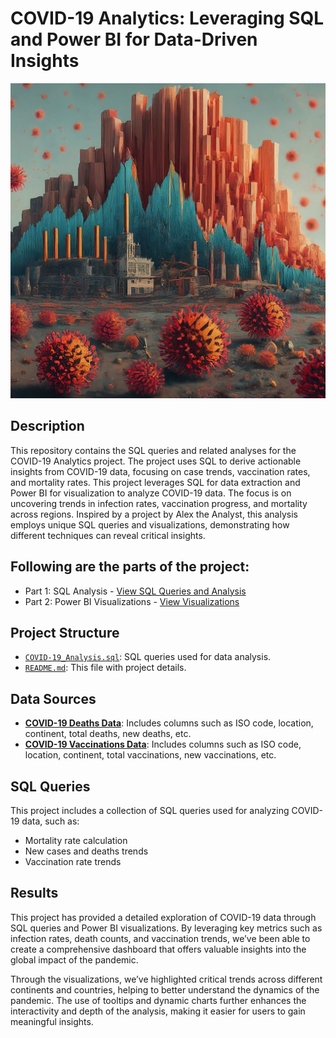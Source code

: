 # COVID-19 Analytics: Leveraging SQL and Power BI for Data-Driven Insights

![COVID-19 Visualization](https://github.com/abdulkhan96/Data-Analysis-Projects/blob/70b8fa2aab5a25361aaefc6fc456d4308982d4bf/Covid%20Data%20Analysis/Image_y3lu1cy3lu1cy3lu.jpeg)

## Description
This repository contains the SQL queries and related analyses for the COVID-19 Analytics project. The project uses SQL to derive actionable insights from COVID-19 data, focusing on case trends, vaccination rates, and mortality rates. This project leverages SQL for data extraction and Power BI for visualization to analyze COVID-19 data. The focus is on uncovering trends in infection rates, vaccination progress, and mortality across regions. Inspired by a project by Alex the Analyst, this analysis employs unique SQL queries and visualizations, demonstrating how different techniques can reveal critical insights.

## Following are the parts of the project:
- Part 1: SQL Analysis - [View SQL Queries and Analysis](https://medium.com/@abdul.khan96/covid-19-analytics-leveraging-sql-and-power-bi-for-data-driven-insights-part-1-23eb99c38156)
- Part 2: Power BI Visualizations - [View Visualizations](https://medium.com/@abdul.khan96/covid-19-analytics-leveraging-sql-and-power-bi-for-data-driven-insights-part-2-1c017b9ab9b8)

## Project Structure
- [`COVID-19_Analysis.sql`](https://github.com/abdulkhan96/SQL-Based-Data-Visualisation/blob/main/Covid%20SQL%20Project.sql): SQL queries used for data analysis.
- [`README.md`](https://github.com/abdulkhan96/SQL-Based-Data-Visualisation/blob/main/README.md): This file with project details.

## Data Sources
- **[COVID-19 Deaths Data](https://github.com/abdulkhan96/Data-Analysis-Projects/blob/10af29925a3cc080a34938f02d17aad72a0a3847/Covid%20Data%20Analysis/CovidDeaths.csv)**: Includes columns such as ISO code, location, continent, total deaths, new deaths, etc.
- **[COVID-19 Vaccinations Data](https://github.com/abdulkhan96/SQL-Based-Data-Visualisation/blob/main/CovidVaccinations.csv)**: Includes columns such as ISO code, location, continent, total vaccinations, new vaccinations, etc.

## SQL Queries
This project includes a collection of SQL queries used for analyzing COVID-19 data, such as:
- Mortality rate calculation
- New cases and deaths trends
- Vaccination rate trends

## Results
This project has provided a detailed exploration of COVID-19 data through SQL queries and Power BI visualizations. By leveraging key metrics such as infection rates, death counts, and vaccination trends, we’ve been able to create a comprehensive dashboard that offers valuable insights into the global impact of the pandemic.

Through the visualizations, we’ve highlighted critical trends across different continents and countries, helping to better understand the dynamics of the pandemic. The use of tooltips and dynamic charts further enhances the interactivity and depth of the analysis, making it easier for users to gain meaningful insights.
